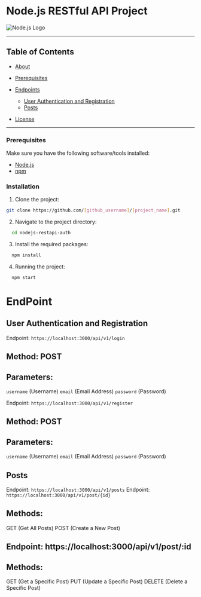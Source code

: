 # Node.js RESTful API Project

![Node.js Logo](https://nodejs.org/static/images/logos/nodejs-new-pantone-black.svg)

---

## Table of Contents

- [About](#about)
- [Prerequisites](#prerequisites)

- [Endpoints](#endpoints)
  - [User Authentication and Registration](#user-authentication-and-registration)
  - [Posts](#posts)

- [License](#license)

---


### Prerequisites

Make sure you have the following software/tools installed:

- [Node.js](https://nodejs.org/)
- [npm](https://www.npmjs.com/)

### Installation

1. Clone the project:

  ```bash
  git clone https://github.com/[github_username]/[project_name].git
  ```

2. Navigate to the project directory:

```bash
  cd nodejs-restapi-auth
  ```
3. Install the required packages:

```bash
  npm install
  ```
4. Running the project:

```bash
  npm start
  ```

# EndPoint

## User Authentication and Registration

Endpoint: `https://localhost:3000/api/v1/login`

## Method:  POST

## Parameters:

`username` (Username)
`email` (Email Address)
`password` (Password)

Endpoint: `https://localhost:3000/api/v1/register`

## Method:  POST

## Parameters:

`username` (Username)
`email` (Email Address)
`password` (Password)

## Posts

Endpoint: `https://localhost:3000/api/v1/posts`
Endpoint: `https://localhost:3000/api/v1/post/{id}`

## Methods:

GET (Get All Posts)
POST (Create a New Post)
## Endpoint: https://localhost:3000/api/v1/post/:id

## Methods:

GET (Get a Specific Post)
PUT (Update a Specific Post)
DELETE (Delete a Specific Post)

